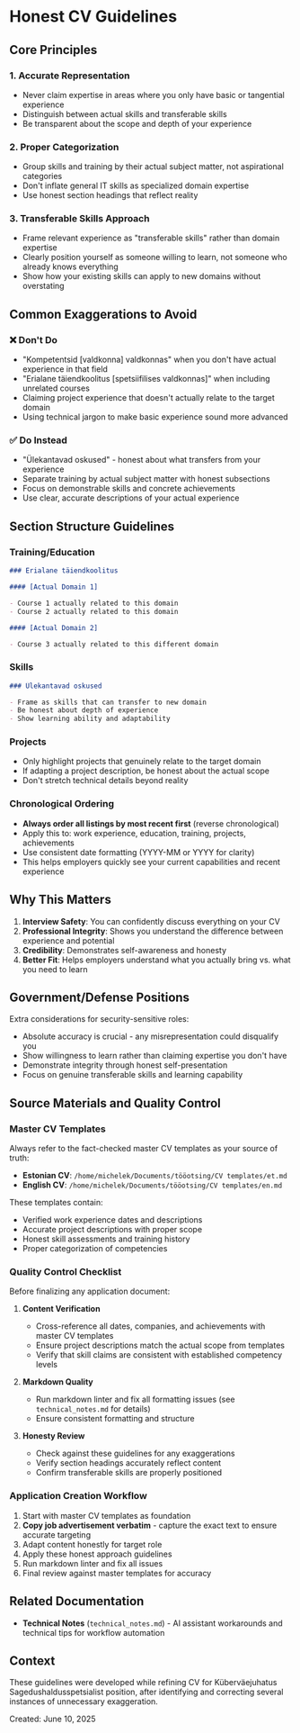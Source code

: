 # Honest CV Guidelines

## Core Principles

### 1. Accurate Representation

- Never claim expertise in areas where you only have basic or tangential experience
- Distinguish between actual skills and transferable skills
- Be transparent about the scope and depth of your experience

### 2. Proper Categorization

- Group skills and training by their actual subject matter, not aspirational categories
- Don't inflate general IT skills as specialized domain expertise
- Use honest section headings that reflect reality

### 3. Transferable Skills Approach

- Frame relevant experience as "transferable skills" rather than domain expertise
- Clearly position yourself as someone willing to learn, not someone who already knows everything
- Show how your existing skills can apply to new domains without overstating

## Common Exaggerations to Avoid

### ❌ Don't Do

- "Kompetentsid [valdkonna] valdkonnas" when you don't have actual experience in that field
- "Erialane täiendkoolitus [spetsiifilises valdkonnas]" when including unrelated courses
- Claiming project experience that doesn't actually relate to the target domain
- Using technical jargon to make basic experience sound more advanced

### ✅ Do Instead

- "Ülekantavad oskused" - honest about what transfers from your experience
- Separate training by actual subject matter with honest subsections
- Focus on demonstrable skills and concrete achievements
- Use clear, accurate descriptions of your actual experience

## Section Structure Guidelines

### Training/Education

```markdown
### Erialane täiendkoolitus

#### [Actual Domain 1]

- Course 1 actually related to this domain
- Course 2 actually related to this domain

#### [Actual Domain 2] 

- Course 3 actually related to this different domain
```

### Skills

```markdown
### Ülekantavad oskused

- Frame as skills that can transfer to new domain
- Be honest about depth of experience
- Show learning ability and adaptability
```

### Projects

- Only highlight projects that genuinely relate to the target domain
- If adapting a project description, be honest about the actual scope
- Don't stretch technical details beyond reality

### Chronological Ordering

- **Always order all listings by most recent first** (reverse chronological)
- Apply this to: work experience, education, training, projects, achievements
- Use consistent date formatting (YYYY-MM or YYYY for clarity)
- This helps employers quickly see your current capabilities and recent experience

## Why This Matters

1. **Interview Safety**: You can confidently discuss everything on your CV
2. **Professional Integrity**: Shows you understand the difference between experience and potential
3. **Credibility**: Demonstrates self-awareness and honesty
4. **Better Fit**: Helps employers understand what you actually bring vs. what you need to learn

## Government/Defense Positions

Extra considerations for security-sensitive roles:

- Absolute accuracy is crucial - any misrepresentation could disqualify you
- Show willingness to learn rather than claiming expertise you don't have
- Demonstrate integrity through honest self-presentation
- Focus on genuine transferable skills and learning capability

## Source Materials and Quality Control

### Master CV Templates

Always refer to the fact-checked master CV templates as your source of truth:

- **Estonian CV**: `/home/michelek/Documents/tööotsing/CV templates/et.md`
- **English CV**: `/home/michelek/Documents/tööotsing/CV templates/en.md`

These templates contain:

- Verified work experience dates and descriptions
- Accurate project descriptions with proper scope
- Honest skill assessments and training history
- Proper categorization of competencies

### Quality Control Checklist

Before finalizing any application document:

1. **Content Verification**

   - Cross-reference all dates, companies, and achievements with master CV templates
   - Ensure project descriptions match the actual scope from templates
   - Verify that skill claims are consistent with established competency levels

2. **Markdown Quality**

   - Run markdown linter and fix all formatting issues (see `technical_notes.md` for details)
   - Ensure consistent formatting and structure

3. **Honesty Review**

   - Check against these guidelines for any exaggerations
   - Verify section headings accurately reflect content
   - Confirm transferable skills are properly positioned

### Application Creation Workflow

1. Start with master CV templates as foundation
2. **Copy job advertisement verbatim** - capture the exact text to ensure accurate targeting
3. Adapt content honestly for target role
4. Apply these honest approach guidelines
5. Run markdown linter and fix all issues
6. Final review against master templates for accuracy

## Related Documentation

- **Technical Notes** (`technical_notes.md`) - AI assistant workarounds and technical tips for workflow automation

## Context

These guidelines were developed while refining CV for Küberväejuhatus Sagedushaldusspetsialist position, after identifying and correcting several instances of unnecessary exaggeration.

Created: June 10, 2025

